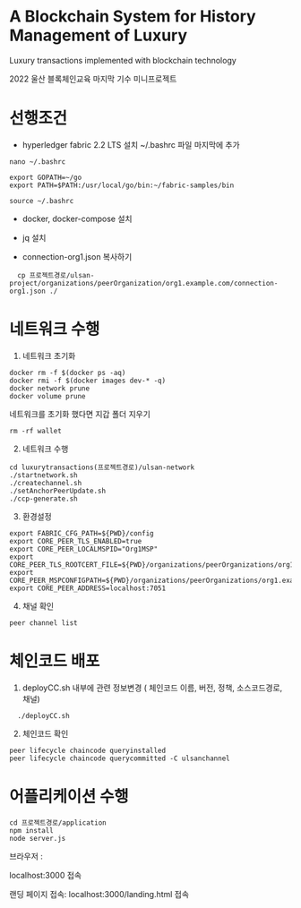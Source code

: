 # A Blockchain System for History Management of Luxury
Luxury transactions implemented with blockchain technology

2022 울산 블록체인교육 마지막 기수 미니프로젝트

# 선행조건
  - hyperledger fabric 2.2 LTS 설치
    ~/.bashrc 파일 마지막에 추가 
```
nano ~/.bashrc
```
```
export GOPATH=~/go
export PATH=$PATH:/usr/local/go/bin:~/fabric-samples/bin
```
```
source ~/.bashrc
```
  - docker, docker-compose 설치
  - jq 설치
  
  - connection-org1.json 복사하기
```
  cp 프로젝트경로/ulsan-project/organizations/peerOrganization/org1.example.com/connection-org1.json ./
```

# 네트워크 수행
  1. 네트워크 초기화 
```
docker rm -f $(docker ps -aq)
docker rmi -f $(docker images dev-* -q)
docker network prune
docker volume prune
```
  네트워크를 초기화 했다면 
  지갑 폴더 지우기
```
rm -rf wallet
```
  2. 네트워크 수행
```
cd luxurytransactions(프로젝트경로)/ulsan-network
./startnetwork.sh
./createchannel.sh
./setAnchorPeerUpdate.sh
./ccp-generate.sh
```

  3. 환경설정
```
export FABRIC_CFG_PATH=${PWD}/config
export CORE_PEER_TLS_ENABLED=true
export CORE_PEER_LOCALMSPID="Org1MSP"
export CORE_PEER_TLS_ROOTCERT_FILE=${PWD}/organizations/peerOrganizations/org1.example.com/peers/peer0.org1.example.com/tls/ca.crt
export CORE_PEER_MSPCONFIGPATH=${PWD}/organizations/peerOrganizations/org1.example.com/users/Admin@org1.example.com/msp
export CORE_PEER_ADDRESS=localhost:7051
```
  4. 채널 확인
```
peer channel list
```

# 체인코드 배포
  1. deployCC.sh 내부에 관련 정보변경 ( 체인코드 이름, 버전, 정책, 소스코드경로, 채널)
```
  ./deployCC.sh
```
  2. 체인코드 확인
```
peer lifecycle chaincode queryinstalled
peer lifecycle chaincode querycommitted -C ulsanchannel
```
# 어플리케이션 수행
```
cd 프로젝트경로/application
npm install
node server.js
```
브라우저 : 


  localhost:3000 접속
  
  랜딩 페이지 접속: localhost:3000/landing.html 접속
